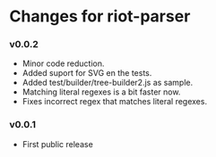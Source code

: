 # Changes for riot-parser

### v0.0.2
- Minor code reduction.
- Added suport for SVG en the tests.
- Added test/builder/tree-builder2.js as sample.
- Matching literal regexes is a bit faster now.
- Fixes incorrect regex that matches literal regexes.

### v0.0.1
- First public release

